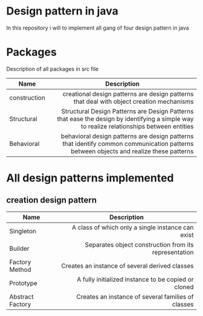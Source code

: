 # Design pattern in java 

In this repository i will to implement all gang of four design pattern in java

# Packages

Description of all packages in src file

<table>
    <thead>
        <tr>
            <th>Name</th>
            <th align="center">Description</th>
        </tr>
    </thead>
    <tbody>
        <tr>
            <td>construction</td>
            <td align="right"> creational design patterns are design patterns that deal with object creation mechanisms</td>
        </tr>
        <tr>
            <td>Structural</td>
            <td align="right">Structural Design Patterns are Design Patterns that ease the design by identifying a simple way to realize relationships between entities</td>
        </tr>
        <tr>
            <td>Behavioral</td>
            <td align="right">behavioral design patterns are design patterns that identify common communication patterns between objects and realize these patterns</td>
        </tr>
    </tbody>
</table>

# All design patterns implemented

## creation design pattern

<table>
    <thead>
        <tr>
            <th>Name</th>
            <th align="center">Description</th>
        </tr>
    </thead>
    <tbody>
        <tr>
            <td>Singleton</td>
            <td align="right">A class of which only a single instance can exist</td>
        </tr>
        <tr>
            <td>Builder</td>
            <td align="right">Separates object construction from its representation</td>
        </tr>
        <tr>
            <td>Factory Method</td>
            <td align="right">Creates an instance of several derived classes</td>
        </tr>
        <tr>
            <td>Prototype</td>
            <td align="right">A fully initialized instance to be copied or cloned</td>
        </tr>
        <tr>
            <td>Abstract Factory</td>
            <td align="right">Creates an instance of several families of classes</td>
        </tr>
    </tbody>
</table>
